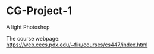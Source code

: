 # CG-Project-1
A light Photoshop

The course webpage: https://web.cecs.pdx.edu/~fliu/courses/cs447/index.html





